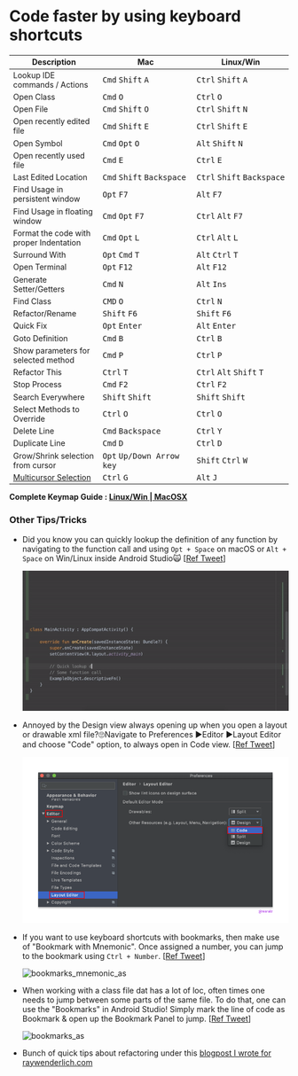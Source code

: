 # Code faster by using keyboard shortcuts

| Description                                                                       | Mac                                                            | Linux/Win                                                                   |
|-----------------------------------------------------------------------------------|----------------------------------------------------------------|-----------------------------------------------------------------------------|
| Lookup IDE commands / Actions                                                     | <kbd>Cmd</kbd>&nbsp;<kbd>Shift</kbd>&nbsp;<kbd>A</kbd>         | <kbd>Ctrl</kbd>&nbsp;<kbd>Shift</kbd>&nbsp;<kbd>A</kbd>                     |
| Open Class                                                                        | <kbd>Cmd</kbd>&nbsp;<kbd>O</kbd>                               | <kbd>Ctrl</kbd>&nbsp;<kbd>O</kbd>                                           |
| Open File                                                                         | <kbd>Cmd</kbd>&nbsp;<kbd>Shift</kbd>&nbsp;<kbd>O</kbd>         | <kbd>Ctrl</kbd>&nbsp;<kbd>Shift</kbd>&nbsp;<kbd>N</kbd>                     |
| Open recently edited file                                                         | <kbd>Cmd</kbd>&nbsp;<kbd>Shift</kbd>&nbsp;<kbd>E</kbd>         | <kbd>Ctrl</kbd>&nbsp;<kbd>Shift</kbd>&nbsp;<kbd>E</kbd>                     |
| Open Symbol                                                                       | <kbd>Cmd</kbd>&nbsp;<kbd>Opt</kbd>&nbsp;<kbd>O</kbd>           | <kbd>Alt</kbd>&nbsp;<kbd>Shift</kbd>&nbsp;<kbd>N</kbd>                      |
| Open recently used file                                                           | <kbd>Cmd</kbd>&nbsp;<kbd>E</kbd>                               | <kbd>Ctrl</kbd>&nbsp;<kbd>E</kbd>                                           |
| Last Edited Location                                                              | <kbd>Cmd</kbd>&nbsp;<kbd>Shift</kbd>&nbsp;<kbd>Backspace</kbd> | <kbd>Ctrl</kbd>&nbsp;<kbd>Shift</kbd>&nbsp;<kbd>Backspace</kbd>             |
| Find Usage in persistent window                                                   | <kbd>Opt</kbd>&nbsp;<kbd>F7</kbd>                              | <kbd>Alt</kbd>&nbsp;<kbd>F7</kbd>                                           |
| Find Usage in floating window                                                     | <kbd>Cmd</kbd>&nbsp;<kbd>Opt</kbd>&nbsp;<kbd>F7</kbd>          | <kbd>Ctrl</kbd>&nbsp;<kbd>Alt</kbd>&nbsp;<kbd>F7</kbd>                      |
| Format the code with proper Indentation                                           | <kbd>Cmd</kbd>&nbsp;<kbd>Opt</kbd>&nbsp;<kbd>L</kbd>           | <kbd>Ctrl</kbd>&nbsp;<kbd>Alt</kbd>&nbsp;<kbd>L</kbd>                       |
| Surround With                                                                     | <kbd>Opt</kbd>&nbsp;<kbd>Cmd</kbd>&nbsp;<kbd>T</kbd>           | <kbd>Alt</kbd>&nbsp;<kbd>Ctrl</kbd>&nbsp;<kbd>T</kbd>                       |
| Open Terminal                                                                     | <kbd>Opt</kbd>&nbsp;<kbd>F12</kbd>                             | <kbd>Alt</kbd>&nbsp;<kbd>F12</kbd>                                          |
| Generate Setter/Getters                                                           | <kbd>Cmd</kbd>&nbsp;<kbd>N</kbd>                               | <kbd>Alt</kbd>&nbsp;<kbd>Ins</kbd>                                          |
| Find Class                                                                        | <kbd>CMD</kbd>&nbsp;<kbd>O</kbd>                               | <kbd>Ctrl</kbd>&nbsp;<kbd>N</kbd>                                           |
| Refactor/Rename                                                                   | <kbd>Shift</kbd>&nbsp;<kbd>F6</kbd>                            | <kbd>Shift</kbd>&nbsp;<kbd>F6</kbd>                                         |
| Quick Fix                                                                         | <kbd>Opt</kbd>&nbsp;<kbd>Enter</kbd>                           | <kbd>Alt</kbd>&nbsp;<kbd>Enter</kbd>                                        |
| Goto Definition                                                                   | <kbd>Cmd</kbd>&nbsp;<kbd>B</kbd>                               | <kbd>Ctrl</kbd>&nbsp;<kbd>B</kbd>                                           |
| Show parameters for selected method                                               | <kbd>Cmd</kbd>&nbsp;<kbd>P</kbd>                               | <kbd>Ctrl</kbd>&nbsp;<kbd>P</kbd>                                           |
| Refactor This                                                                     | <kbd>Ctrl</kbd>&nbsp;<kbd>T</kbd>                              | <kbd>Ctrl</kbd>&nbsp;<kbd>Alt</kbd>&nbsp;<kbd>Shift</kbd>&nbsp;<kbd>T</kbd> |
| Stop Process                                                                      | <kbd>Cmd</kbd>&nbsp;<kbd>F2</kbd>                              | <kbd>Ctrl</kbd>&nbsp;<kbd>F2</kbd>                                          |
| Search Everywhere                                                                 | <kbd>Shift</kbd>&nbsp;<kbd>Shift</kbd>                         | <kbd>Shift</kbd>&nbsp;<kbd>Shift</kbd>                                      |
| Select Methods to Override                                                        | <kbd>Ctrl</kbd>&nbsp;<kbd>O</kbd>                              | <kbd>Ctrl</kbd>&nbsp;<kbd>O</kbd>                                           |
| Delete Line                                                                       | <kbd>Cmd</kbd>&nbsp;<kbd>Backspace</kbd>                       | <kbd>Ctrl</kbd>&nbsp;<kbd>Y</kbd>                                           |
| Duplicate Line                                                                    | <kbd>Cmd</kbd>&nbsp;<kbd>D</kbd>                               | <kbd>Ctrl</kbd>&nbsp;<kbd>D</kbd>                                           |
| Grow/Shrink selection from cursor                                                 | <kbd>Opt</kbd>&nbsp;<kbd>Up/Down Arrow key</kbd>               | <kbd>Shift</kbd>&nbsp;<kbd>Ctrl</kbd>&nbsp;<kbd>W</kbd>                     |
| [Multicursor Selection](https://android.jlelse.eu/ctrl-g-d94c88cd4475#.55flqgkb3) | <kbd>Ctrl</kbd>&nbsp;<kbd>G</kbd>                              | <kbd>Alt</kbd>&nbsp;<kbd>J</kbd>                                            |


  **Complete Keymap Guide : [Linux/Win | MacOSX](https://resources.jetbrains.com/storage/products/intellij-idea/docs/IntelliJIDEA_ReferenceCard.pdf)**

### Other Tips/Tricks

- Did you know you can quickly lookup the definition of any function by navigating to the function call and using `Opt + Space` on macOS or `Alt + Space` on Win/Linux inside Android Studio🙀 [[Ref Tweet](https://twitter.com/nisrulz/status/1291115617651699712)]
  
    ![quicklookup_def](img/quicklookup_def.gif)

- Annoyed by the Design view always opening up when you open a layout or drawable xml file?🙄Navigate to Preferences ▶️Editor ▶️Layout Editor and choose "Code" option, to always open in Code view. [[Ref Tweet](https://twitter.com/nisrulz/status/12908175832565678084)]

    ![always_use_code_view](img/always_use_code_view.png)

- If you want to use keyboard shortcuts with bookmarks, then make use of "Bookmark with Mnemonic". Once assigned a number, you can jump to the bookmark using `Ctrl + Number`. [[Ref Tweet](https://twitter.com/nisrulz/status/1293643013877637120)]

    ![bookmarks_mnemonic_as](img/bookmarks_mnemonic_as.gif)

- When working with a class file dat has a lot of loc, often times one needs to jump between some parts of the same file. To do that, one can use the "Bookmarks" in Android Studio! Simply mark the line of code as Bookmark & open up the Bookmark Panel to jump. [[Ref Tweet](https://twitter.com/nisrulz/status/1293642003792748548)]

    ![bookmarks_as](img/bookmarks_as.gif)

- Bunch of quick tips about refactoring under this [blogpost I wrote for raywenderlich.com](https://www.raywenderlich.com/2807578-android-studio-tips-and-tricks)
